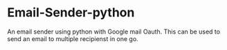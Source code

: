 # Email-Sender-python
An email sender using python with Google mail Oauth. This can be used to send an email to multiple recipienst in one go.
